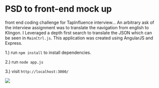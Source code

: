 # PSD to front-end mock up

front end coding challenge for TapInfluence interview... An arbitrary ask of the interview assignment was to translate the navigation from english to Klingon. I Leveraged a depth first search to translate the JSON which can be seen in `MainCtrl.js`. This application was created using AngularJS and Express.

1.) run <code>npm install</code> to install dependencies.

2.) run <code>node app.js</code>

3.) visit <code>http://localhost:3000/</code>

![](battlestar.gif)

